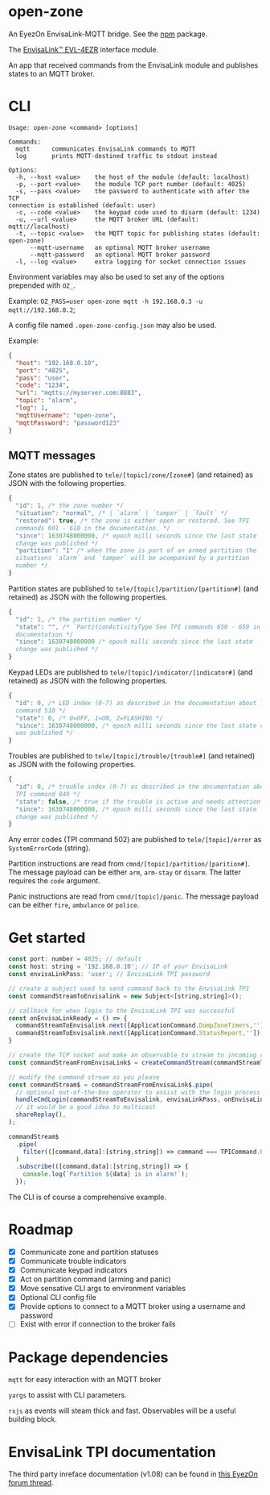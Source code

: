 # open-zone

An EyezOn EnvisaLink-MQTT bridge. See the [npm](https://www.npmjs.com/package/@binaryme/open-zone) package.

The [EnvisaLink™ EVL-4EZR](https://www.eyezon.com/evl4.php) interface module.

An app that received commands from the EnvisaLink module and publishes states to an MQTT broker.

# CLI

```
Usage: open-zone <command> [options]

Commands:
  mqtt      communicates EnvisaLink commands to MQTT
  log       prints MQTT-destined traffic to stdout instead

Options:
  -h, --host <value>    the host of the module (default: localhost)
  -p, --port <value>    the module TCP port number (default: 4025)
  -s, --pass <value>    the password to authenticate with after the TCP
connection is established (default: user)
  -c, --code <value>    the keypad code used to disarm (default: 1234)
  -u, --url <value>     the MQTT broker URL (default: mqtt://localhost)
  -t, --topic <value>   the MQTT topic for publishing states (default:
open-zone)
      --mqtt-username   an optional MQTT broker username
      --mqtt-password   an optional MQTT broker password
  -l, --log <value>     extra logging for socket connection issues
```

Environment variables may also be used to set any of the options prepended with `OZ_`.

Example: `OZ_PASS=user open-zone mqtt -h 192.168.0.3 -u mqtt://192.168.0.2`;

A config file named `.open-zone-config.json` may also be used.

Example:
```JSON
{
  "host": "192.168.0.10",
  "port": "4025",
  "pass": "user",
  "code": "1234",
  "url": "mqtts://myserver.com:8883",
  "topic": "alarm",
  "log": 1,
  "mqttUsername": "open-zone",
  "mqttPassword": "password123"
}
```

## MQTT messages

Zone states are published to `tele/[topic]/zone/[zone#]` (and retained) as JSON with the following properties.
```js
{
  "id": 1, /* the zone number */
  "situation": "normal", /* | `alarm` | `tamper` | `fault` */
  "restored": true, /* the zone is either open or restored. See TPI
  commands 601 - 610 in the documentation. */
  "since": 1630748000000, /* epoch milli seconds since the last state
  change was published */
  "partition": "1" /* when the zone is part of an armed partition the
  situations `alarm` and `tamper` will be acompanied by a partition
  number */
}
```
Partition states are published to `tele/[topic]/partition/[partition#]` (and retained) as JSON with the following properties.
```js
{
  "id": 1, /* the partition number */
  "state": "", /* `PartitionActivityType`See TPI commands 650 - 659 in the
  documentation */
  "since": 1630748000000 /* epoch milli seconds since the last state
  change was published */
}
```
Keypad LEDs are published to `tele/[topic]/indicator/[indicator#]` (and retained) as JSON with the following properties.
```js
{
  "id": 0, /* LED index (0-7) as described in the documentation about TPI
  command 510 */
  "state": 0, /* 0=OFF, 1=ON, 2=FLASHING */
  "since": 1630748000000, /* epoch milli seconds since the last state change
  was published */
}
```
Troubles are published to `tele/[topic]/trouble/[trouble#]` (and retained) as JSON with the following properties.
```js
{
  "id": 0, /* trouble index (0-7) as described in the documentation about
  TPI command 849 */
  "state": false, /* true if the trouble is active and needs attention */
  "since": 1630748000000, /* epoch milli seconds since the last state
  change was published */
}
```
Any error codes (TPI command 502) are published to `tele/[topic]/error` as `SystemErrorCode` (string).

Partition instructions are read from `cmnd/[topic]/partition/[parition#]`. The message payload can be either `arm`, `arm-stay` or `disarm`. The latter requires the `code` argument.

Panic instructions are read from `cmnd/[topic]/panic`. The message payload can be either `fire`, `ambulance` or `police`.

# Get started

```JavaScript
const port: number = 4025; // default
const host: string = '192.168.0.10'; // IP of your EnvisaLink
const envisaLinkPass: 'user'; // EnvisaLink TPI password

// create a subject used to send command back to the EnvisaLink TPI
const commandStreamToEnvisalink = new Subject<[string,string]>();

// callback for when login to the EnvisaLink TPI was successful
const onEnvisaLinkReady = () => {
  commandStreamToEnvisalink.next([ApplicationCommand.DumpZoneTimers,'']);
  commandStreamToEnvisalink.next([ApplicationCommand.StatusReport,'']);
}

// create the TCP socket and make an observable to stream to incoming commands
const commandStreamFromEnvisaLink$ = createCommandStream(commandStreamToEnvisalink, host, port);

// modify the command stream as you please
const commandStream$ = commandStreamFromEnvisaLink$.pipe(
  // optional out-of-the-box operator to assist with the login process
  handleCmdLogin(commandStreamToEnvisalink, envisaLinkPass, onEnvisaLinkReady),
  // it would be a good idea to multicast
  shareReplay(),
);

commandStream$
  .pipe(
    filter(([command,data]:[string,string]) => command === TPICommand.PartitionInAlarm),
  )
  .subscribe(([command,data]:[string,string]) => {
    console.log(`Partition ${data} is in alarm!`);
  });
```

The CLI is of course a comprehensive example.

# Roadmap

- [x] Communicate zone and partition statuses
- [x] Communicate trouble indicators
- [x] Communicate keypad indicators
- [x] Act on partition command (arming and panic)
- [x] Move sensative CLI args to environment variables
- [x] Optional CLI config file
- [x] Provide options to connect to a MQTT broker using a username and password
- [ ] Exist with error if connection to the broker fails

# Package dependencies

`mqtt` for easy interaction with an MQTT broker

`yargs` to assist with CLI parameters.

`rxjs` as events will steam thick and fast. Observables will be a useful building block.

# EnvisaLink TPI documentation

The third party inreface documentation (v1.08) can be found in [this EyezOn forum thread](http://forum.eyez-on.com/FORUM/viewtopic.php?t=301).